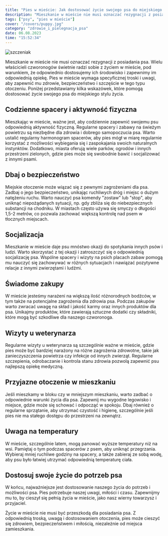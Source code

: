 ```yaml
---
title: "Pies w mieście: Jak dostosować życie swojego psa do miejskiego otoczenia"
description: "Mieszkanie w mieście nie musi oznaczać rezygnacji z posiadania psa. Wielu właścicieli czworonogów świetnie radzi sobie z życiem w mieście, pod warunkiem, że odpowiednio dostosujemy ich środowisko i zapewnimy im odpowiednią opiekę. Pies w mieście wymaga specyficznej troski i uwagi, aby zapewnić mu zdrowie, bezpieczeństwo i szczęście w tego typu otoczeniu."
tags: ["psy", "pies w mieście"]
cover: "/covers/puppy.jpg"
category: "zdrowie_i_pielegnacja_psa"
date: 06.08.2023
time: "15:52:34"
---
```


![szczeniak](/covers/puppy.jpg)

Mieszkanie w mieście nie musi oznaczać rezygnacji z posiadania psa. Wielu właścicieli czworonogów świetnie radzi sobie z życiem w mieście, pod warunkiem, że odpowiednio dostosujemy ich środowisko i zapewnimy im odpowiednią opiekę. Pies w mieście wymaga specyficznej troski i uwagi, aby zapewnić mu zdrowie, bezpieczeństwo i szczęście w tego typu otoczeniu. Poniżej przedstawiamy kilka wskazówek, które pomogą dostosować życie swojego psa do miejskiego stylu życia.

## Codzienne spacery i aktywność fizyczna

Mieszkając w mieście, ważne jest, aby codziennie zapewnić swojemu psu odpowiednią aktywność fizyczną. Regularne spacery i zabawy na świeżym powietrzu są niezbędne dla zdrowia i dobrego samopoczucia psa. Warto ustalić regularny harmonogram spacerów, aby pies mógł w miarę regularnie korzystać z możliwości wybiegania się i zaspokajania swoich naturalnych instynktów. Dodatkowo, miasta oferują wiele parków, ogrodów i innych przestrzeni zielonych, gdzie pies może się swobodnie bawić i socjalizować z innymi psami.

## Dbaj o bezpieczeństwo

Miejskie otoczenie może wiązać się z pewnymi zagrożeniami dla psa. Zadbaj o jego bezpieczeństwo, unikając ruchliwych dróg i miejsc o dużym natężeniu ruchu. Warto nauczyć psa komendy "zostaw" lub "stop", aby uniknąć niepożądanych sytuacji, np. gdy zbliża się do niebezpiecznych substancji na chodniku. W miastach często używa się smyczy o długości 1,5-2 metrów, co pozwala zachować większą kontrolę nad psem w tłocznych miejscach.

## Socjalizacja

Mieszkanie w mieście daje psu mnóstwo okazji do spotykania innych psów i ludzi. Warto skorzystać z tej okazji i zatroszczyć się o odpowiednią socjalizację psa. Wspólne spacery i wizyty na psich placach zabaw pomogą mu nauczyć się zachowywać w różnych sytuacjach i nawiązać pozytywne relacje z innymi zwierzętami i ludźmi.

## Świadome zakupy

W mieście jesteśmy narażeni na większą ilość różnorodnych bodźców, w tym także na potencjalne zagrożenia dla zdrowia psa. Podczas zakupów warto zwracać uwagę na skład i jakość karmy oraz innych produktów dla psa. Unikajmy produktów, które zawierają sztuczne dodatki czy składniki, które mogą być szkodliwe dla naszego czworonoga.

## Wizyty u weterynarza

Regularne wizyty u weterynarza są szczególnie ważne w mieście, gdzie pies może być bardziej narażony na różne zagrożenia zdrowotne, takie jak zanieczyszczenia powietrza czy infekcje od innych zwierząt. Regularne szczepienia, odrobaczanie i kontrola stanu zdrowia pozwolą zapewnić psu najlepszą opiekę medyczną.

## Przyjazne otoczenie w mieszkaniu

Jeśli mieszkamy w bloku czy w mniejszym mieszkaniu, warto zadbać o odpowiednie warunki życia dla psa. Zapewnij mu wygodne legowisko i miejsce, gdzie może się schować i odpocząć w spokoju. Dbaj również o regularne sprzątanie, aby utrzymać czystość i higienę, szczególnie jeśli pies nie ma stałego dostępu do przestrzeni na zewnątrz.

## Uwaga na temperatury

W mieście, szczególnie latem, mogą panować wyższe temperatury niż na wsi. Pamiętaj o tym podczas spacerów z psem, aby uniknąć przegrzania. Wybieraj mniej ruchliwe godziny na spacery, a także zabieraj ze sobą wodę, aby psu było łatwiej utrzymać odpowiednią temperaturę ciała.

## Dostosuj swoje życie do potrzeb psa

W końcu, najważniejsze jest dostosowanie naszego życia do potrzeb i możliwości psa. Pies potrzebuje naszej uwagi, miłości i czasu. Zapewnijmy mu to, by cieszył się pełnią życia w mieście, jako nasz wierny towarzysz i przyjaciel.

Życie w mieście nie musi być przeszkodą dla posiadania psa. Z odpowiednią troską, uwagą i dostosowaniem otoczenia, pies może cieszyć się zdrowiem, bezpieczeństwem i miłością, niezależnie od miejsca zamieszkania.
